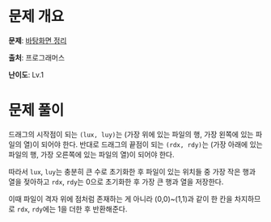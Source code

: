 # 문제 개요

**문제**: [바탕화면 정리](https://school.programmers.co.kr/learn/courses/30/lessons/161990)

**출처**: 프로그래머스

**난이도**: Lv.1

# 문제 풀이

드래그의 시작점이 되는 `(lux, luy)`는 (가장 위에 있는 파일의 행, 가장 왼쪽에 있는 파일의 열)이 되어야 한다. 반대로 드래그의 끝점이 되는 `(rdx, rdy)`는 (가장 아래에 있는 파일의 행, 가장 오른쪽에 있는 파일의 열)이 되어야 한다.

따라서 `lux`, `luy`는 충분히 큰 수로 초기화한 후 파일이 있는 위치들 중 가장 작은 행과 열을 젖아하고 `rdx`, `rdy`는 0으로 초기화한 후 가장 큰 행과 열을 저장한다.

이때 파일이 격자 위에 점처럼 존재하는 게 아니라 (0,0)~(1,1)과 같이 한 칸을 차지하므로 `rdx`, `rdy`에는 1을 더한 후 반환해준다.
